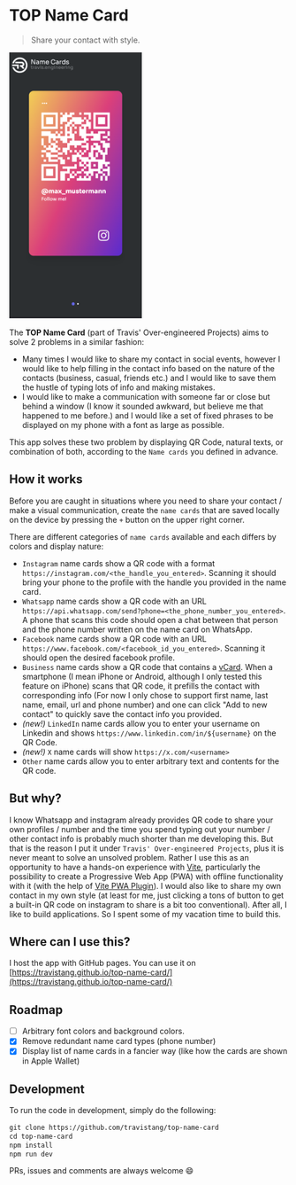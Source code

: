 # TOP Name Card

> Share your contact with style.

<img src="screenshots/main.png" width="240px" height="480px" alt="Screenshot of the main page" />

The **TOP Name Card** (part of Travis' Over-engineered Projects) aims to solve 2 problems in a similar fashion:

- Many times I would like to share my contact in social events, however I would like to help filling in the contact info based on the nature of the contacts (business, casual, friends etc.) and I would like to save them the hustle of typing lots of info and making mistakes.
- I would like to make a communication with someone far or close but behind a window (I know it sounded awkward, but believe me that happened to me before.) and I would like a set of fixed phrases to be displayed on my phone with a font as large as possible.

This app solves these two problem by displaying QR Code, natural texts, or combination of both, according to the `Name cards` you defined in advance.

## How it works

Before you are caught in situations where you need to share your contact / make a visual communication, create the `name cards` that are saved locally on the device by pressing the `+` button on the upper right corner.

There are different categories of `name cards` available and each differs by colors and display nature:

- `Instagram` name cards show a QR code with a format `https://instagram.com/<the_handle_you_entered>`. Scanning it should bring your phone to the profile with the handle you provided in the name card.
- `Whatsapp` name cards show a QR code with an URL `https://api.whatsapp.com/send?phone=<the_phone_number_you_entered>`. A phone that scans this code should open a chat between that person and the phone number written on the name card on WhatsApp.
- `Facebook` name cards show a QR code with an URL `https://www.facebook.com/<facebook_id_you_entered>`. Scanning it should open the desired facebook profile.
- `Business` name cards show a QR code that contains a [vCard](https://en.m.wikipedia.org/wiki/VCard). When a smartphone (I mean iPhone or Android, although I only tested this feature on iPhone) scans that QR code, it prefills the contact with corresponding info (For now I only chose to support first name, last name, email, url and phone number) and one can click "Add to new contact" to quickly save the contact info you provided.
- _(new!)_ `LinkedIn` name cards allow you to enter your username on Linkedin and shows `https://www.linkedin.com/in/${username}` on the QR Code.
- _(new!)_ `X` name cards will show `https://x.com/<username>`
- `Other` name cards allow you to enter arbitrary text and contents for the QR code.

## But why?

I know Whatsapp and instagram already provides QR code to share your own profiles / number and the time you spend typing out your number / other contact info is probably much shorter than me developing this. But that is the reason I put it under `Travis' Over-engineered Projects`, plus it is never meant to solve an unsolved problem. Rather I use this as an opportunity to have a hands-on experience with [Vite](https://vitejs.dev), particularly the possibility to create a Progressive Web App (PWA) with offline functionality with it (with the help of [Vite PWA Plugin](https://vite-pwa-org.netlify.app)). I would also like to share my own contact in my own style (at least for me, just clicking a tons of button to get a built-in QR code on instagram to share is a bit too conventional). After all, I like to build applications. So I spent some of my vacation time to build this.

## Where can I use this?

I host the app with GitHub pages. You can use it on [https://travistang.github.io/top-name-card/](https://travistang.github.io/top-name-card/)

## Roadmap

- [ ] Arbitrary font colors and background colors.
- [x] Remove redundant name card types (phone number)
- [x] Display list of name cards in a fancier way (like how the cards are shown in Apple Wallet)

## Development

To run the code in development, simply do the following:

```
git clone https://github.com/travistang/top-name-card
cd top-name-card
npm install
npm run dev
```

PRs, issues and comments are always welcome 😄

